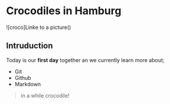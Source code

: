 # Crocodiles in Hamburg

![croco]Linke to a picture()

## Intruduction
Today is our **first day** together an we currently learn more about;
- Git
- Github
- Markdown
> in a while crocodile!
